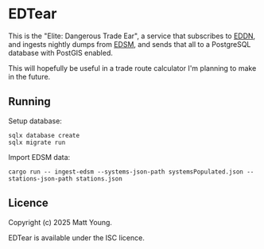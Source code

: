 # EDTear
This is the "Elite: Dangerous Trade Ear", a service that subscribes to [EDDN](https://github.com/EDCD/EDDN),
and ingests nightly dumps from [EDSM](https://www.edsm.net/en/nightly-dumps), and sends that all to a
PostgreSQL database with PostGIS enabled.

This will hopefully be useful in a trade route calculator I'm planning to make in the future.

## Running
Setup database:

```
sqlx database create
sqlx migrate run
```

Import EDSM data:

```
cargo run -- ingest-edsm --systems-json-path systemsPopulated.json --stations-json-path stations.json
```

## Licence
Copyright (c) 2025 Matt Young.

EDTear is available under the ISC licence.
